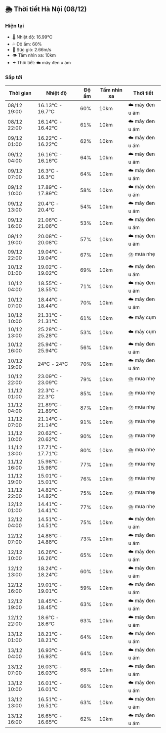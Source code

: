 ## 🌦️ Thời tiết Hà Nội (08/12)

### Hiện tại

- 🌡️ Nhiệt độ: 16.99℃
- 💦 Độ ẩm: 60%
- 💨 Sức gió: 2.66m/s
- 👁️ Tầm nhìn xa: 10km
- ☂️ Thời tiết: ☁️ mây đen u ám

### Sắp tới

| Thời gian | Nhiệt độ | Độ ẩm | Tầm nhìn xa | Thời tiết |
| --- | --- | --- | --- | --- |
| 08/12 19:00 | 16.13℃ - 16.7℃ | 60% | 10km | ☁️ mây đen u ám |
| 08/12 22:00 | 16.14℃ - 16.42℃ | 61% | 10km | ☁️ mây đen u ám |
| 09/12 01:00 | 16.22℃ - 16.22℃ | 62% | 10km | ☁️ mây đen u ám |
| 09/12 04:00 | 16.16℃ - 16.16℃ | 64% | 10km | ☁️ mây đen u ám |
| 09/12 07:00 | 16.3℃ - 16.3℃ | 64% | 10km | ☁️ mây đen u ám |
| 09/12 10:00 | 17.89℃ - 17.89℃ | 58% | 10km | ☁️ mây đen u ám |
| 09/12 13:00 | 20.4℃ - 20.4℃ | 54% | 10km | ☁️ mây đen u ám |
| 09/12 16:00 | 21.06℃ - 21.06℃ | 53% | 10km | ☁️ mây đen u ám |
| 09/12 19:00 | 20.08℃ - 20.08℃ | 57% | 10km | ☁️ mây đen u ám |
| 09/12 22:00 | 19.04℃ - 19.04℃ | 67% | 10km | ⛈️ mưa nhẹ |
| 10/12 01:00 | 19.02℃ - 19.02℃ | 69% | 10km | ☁️ mây đen u ám |
| 10/12 04:00 | 18.55℃ - 18.55℃ | 71% | 10km | ☁️ mây đen u ám |
| 10/12 07:00 | 18.44℃ - 18.44℃ | 70% | 10km | ☁️ mây đen u ám |
| 10/12 10:00 | 21.31℃ - 21.31℃ | 61% | 10km | ☁️ mây cụm |
| 10/12 13:00 | 25.28℃ - 25.28℃ | 53% | 10km | ☁️ mây cụm |
| 10/12 16:00 | 25.94℃ - 25.94℃ | 56% | 10km | ☁️ mây đen u ám |
| 10/12 19:00 | 24℃ - 24℃ | 70% | 10km | ☁️ mây đen u ám |
| 10/12 22:00 | 23.09℃ - 23.09℃ | 79% | 10km | ⛈️ mưa nhẹ |
| 11/12 01:00 | 22.3℃ - 22.3℃ | 85% | 10km | ⛈️ mưa nhẹ |
| 11/12 04:00 | 21.89℃ - 21.89℃ | 87% | 10km | ⛈️ mưa nhẹ |
| 11/12 07:00 | 21.14℃ - 21.14℃ | 91% | 10km | ⛈️ mưa nhẹ |
| 11/12 10:00 | 20.62℃ - 20.62℃ | 90% | 10km | ⛈️ mưa nhẹ |
| 11/12 13:00 | 17.71℃ - 17.71℃ | 80% | 10km | ⛈️ mưa nhẹ |
| 11/12 16:00 | 15.98℃ - 15.98℃ | 77% | 10km | ⛈️ mưa nhẹ |
| 11/12 19:00 | 15.01℃ - 15.01℃ | 76% | 10km | ⛈️ mưa nhẹ |
| 11/12 22:00 | 14.82℃ - 14.82℃ | 75% | 10km | ⛈️ mưa nhẹ |
| 12/12 01:00 | 14.41℃ - 14.41℃ | 77% | 10km | ⛈️ mưa nhẹ |
| 12/12 04:00 | 14.51℃ - 14.51℃ | 75% | 10km | ☁️ mây đen u ám |
| 12/12 07:00 | 14.88℃ - 14.88℃ | 73% | 10km | ☁️ mây đen u ám |
| 12/12 10:00 | 16.26℃ - 16.26℃ | 65% | 10km | ☁️ mây đen u ám |
| 12/12 13:00 | 18.24℃ - 18.24℃ | 60% | 10km | ☁️ mây đen u ám |
| 12/12 16:00 | 19.01℃ - 19.01℃ | 59% | 10km | ☁️ mây đen u ám |
| 12/12 19:00 | 18.45℃ - 18.45℃ | 63% | 10km | ☁️ mây đen u ám |
| 12/12 22:00 | 18.6℃ - 18.6℃ | 63% | 10km | ☁️ mây đen u ám |
| 13/12 01:00 | 18.21℃ - 18.21℃ | 64% | 10km | ☁️ mây đen u ám |
| 13/12 04:00 | 16.93℃ - 16.93℃ | 64% | 10km | ☁️ mây đen u ám |
| 13/12 07:00 | 16.03℃ - 16.03℃ | 68% | 10km | ☁️ mây đen u ám |
| 13/12 10:00 | 16.01℃ - 16.01℃ | 66% | 10km | ☁️ mây đen u ám |
| 13/12 13:00 | 16.51℃ - 16.51℃ | 63% | 10km | ☁️ mây đen u ám |
| 13/12 16:00 | 16.65℃ - 16.65℃ | 62% | 10km | ☁️ mây đen u ám |
